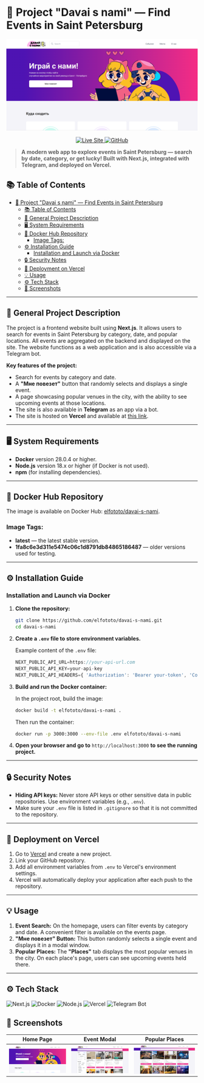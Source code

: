# 🎉 Project "Davai s nami" — Find Events in Saint Petersburg

![Homepage Screenshot](./essets/screen_main_page.png)  

<p align="center">
  <a href="https://davai-s-nami.vercel.app/" target="_blank">
    <img src="https://img.shields.io/badge/Visit%20Live%20Site-000000?style=for-the-badge&logo=vercel&logoColor=white" alt="Live Site">
  </a>
  <a href="https://github.com/elfototo/davai-s-nami" target="_blank">
    <img src="https://img.shields.io/badge/GitHub-Repository-181717?style=for-the-badge&logo=github&logoColor=white" alt="GitHub">
  </a>
</p>

> **A modern web app to explore events in Saint Petersburg — search by date, category, or get lucky! Built with Next.js, integrated with Telegram, and deployed on Vercel.**

## 📚 Table of Contents
- [🎉 Project "Davai s nami" — Find Events in Saint Petersburg](#-project-davai-s-nami--find-events-in-saint-petersburg)
  - [📚 Table of Contents](#-table-of-contents)
  - [🎯 General Project Description](#-general-project-description)
  - [🖥 System Requirements](#-system-requirements)
  - [🐳 Docker Hub Repository](#-docker-hub-repository)
    - [Image Tags:](#image-tags)
  - [⚙️ Installation Guide](#️-installation-guide)
    - [Installation and Launch via Docker](#installation-and-launch-via-docker)
  - [🔒 Security Notes](#-security-notes)
  - [🚀 Deployment on Vercel](#-deployment-on-vercel)
  - [💡 Usage](#-usage)
  - [⚙️ Tech Stack](#️-tech-stack)
  - [📸 Screenshots](#-screenshots)

---

## 🎯 General Project Description

The project is a frontend website built using **Next.js**. It allows users to search for events in Saint Petersburg by category, date, and popular locations. All events are aggregated on the backend and displayed on the site. The website functions as a web application and is also accessible via a Telegram bot.

**Key features of the project:**
- Search for events by category and date.
- A **"Мне повезет"** button that randomly selects and displays a single event.
- A page showcasing popular venues in the city, with the ability to see upcoming events at those locations.
- The site is also available in **Telegram** as an app via a bot.
- The site is hosted on **Vercel** and available at [this link](https://davai-s-nami.vercel.app/).

---

## 🖥 System Requirements

- **Docker** version 28.0.4 or higher.
- **Node.js** version 18.x or higher (if Docker is not used).
- **npm** (for installing dependencies).

---

## 🐳 Docker Hub Repository

The image is available on Docker Hub: [elfototo/davai-s-nami](https://hub.docker.com/repository/docker/elfototo/davai-s-nami).

### Image Tags:
- **latest** — the latest stable version.
- **1fa8c6e3d311e5474c06c1d8791db84865186487** — older versions used for testing.

---

## ⚙️ Installation Guide

### Installation and Launch via Docker

1. **Clone the repository:**

    ```bash
    git clone https://github.com/elfototo/davai-s-nami.git
    cd davai-s-nami
    ```

2. **Create a `.env` file to store environment variables.**

    Example content of the `.env` file:

    ```javascript
    NEXT_PUBLIC_API_URL=https://your-api-url.com
    NEXT_PUBLIC_API_KEY=your-api-key
    NEXT_PUBLIC_API_HEADERS={ 'Authorization': 'Bearer your-token', 'Content-Type': 'application/json' }
    ```

3. **Build and run the Docker container:**

    In the project root, build the image:

    ```bash
    docker build -t elfototo/davai-s-nami .
    ```

    Then run the container:

    ```bash
    docker run -p 3000:3000 --env-file .env elfototo/davai-s-nami
    ```

4. **Open your browser and go to** `http://localhost:3000` **to see the running project.**

---

## 🔒 Security Notes

- **Hiding API keys:** Never store API keys or other sensitive data in public repositories. Use environment variables (e.g., `.env`).
- Make sure your `.env` file is listed in `.gitignore` so that it is not committed to the repository.

---

## 🚀 Deployment on Vercel

1. Go to [Vercel](https://vercel.com) and create a new project.
2. Link your GitHub repository.
3. Add all environment variables from `.env` to Vercel's environment settings.
4. Vercel will automatically deploy your application after each push to the repository.

---

## 💡 Usage

1. **Event Search:** On the homepage, users can filter events by category and date. A convenient filter is available on the events page.
2. **"Мне повезет" Button:** This button randomly selects a single event and displays it in a modal window.
3. **Popular Places:** The **"Places"** tab displays the most popular venues in the city. On each place's page, users can see upcoming events held there.

---

## ⚙️ Tech Stack

![Next.js](https://img.shields.io/badge/Next.js-000?style=for-the-badge&logo=next.js&logoColor=white)
![Docker](https://img.shields.io/badge/Docker-2496ED?style=for-the-badge&logo=docker&logoColor=white)
![Node.js](https://img.shields.io/badge/Node.js-339933?style=for-the-badge&logo=nodedotjs&logoColor=white)
![Vercel](https://img.shields.io/badge/Vercel-000000?style=for-the-badge&logo=vercel&logoColor=white)
![Telegram Bot](https://img.shields.io/badge/Telegram%20Bot-0088CC?style=for-the-badge&logo=telegram&logoColor=white)

## 📸 Screenshots

| Home Page | Event Modal | Popular Places |
|-----------|-------------|----------------|
| ![Home](./essets/screen_main_page.png) | ![Events](./essets/screen_events_page.png) | ![Places](./essets/screen_places_page.png) |